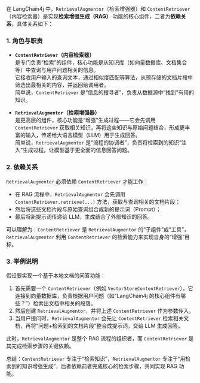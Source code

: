 在 LangChain4j 中，`RetrievalAugmentor`（检索增强器）和 `ContentRetriever`（内容检索器）是实现**检索增强生成（RAG）** 功能的核心组件，二者为**依赖关系**，具体关系如下：


### 1. 角色与职责
- **`ContentRetriever`（内容检索器）**  
  是专门负责“检索”的组件，核心功能是从知识库（如向量数据库、文档集合等）中查询与用户问题相关的信息。  
  它接收用户输入的查询文本，通过相似度匹配等算法，从预存储的文档片段中筛选出最相关的内容，并返回给调用者。  
  简单说，`ContentRetriever` 是“信息的搜寻者”，负责从数据源中“找到”有用的知识。

- **`RetrievalAugmentor`（检索增强器）**  
  是更高层的组件，核心功能是“增强”生成过程——它会先调用 `ContentRetriever` 获取相关知识，再将这些知识与原始问题结合，形成更丰富的输入，传递给大语言模型（LLM）用于生成回答。  
  简单说，`RetrievalAugmentor` 是“流程的协调者”，负责将检索到的知识“注入”生成过程，让模型基于更全面的信息回答问题。


### 2. 依赖关系
`RetrievalAugmentor` 必须依赖 `ContentRetriever` 才能工作：
- 在 RAG 流程中，`RetrievalAugmentor` 会先调用 `ContentRetriever.retrieve(...)` 方法，获取与查询相关的文档片段；
- 然后将这些文档片段与原始查询组合成新的提示词（Prompt）；
- 最后将新提示词传递给 LLM，生成结合了外部知识的回答。

可以理解为：`ContentRetriever` 是 `RetrievalAugmentor` 的“子组件”或“工具”，`RetrievalAugmentor` 利用 `ContentRetriever` 的检索能力来实现自身的“增强”目标。


### 3. 举例说明
假设要实现一个基于本地文档的问答功能：
1. 首先需要一个 `ContentRetriever`（例如 `VectorStoreContentRetriever`），它连接到向量数据库，负责根据用户问题（如“LangChain4j 的核心组件有哪些？”）检索出文档中相关的段落。
2. 然后创建 `RetrievalAugmentor`，并将上述 `ContentRetriever` 作为参数传入。
3. 当用户提问时，`RetrievalAugmentor` 会先让 `ContentRetriever` 检索相关文档，再将“问题+检索到的文档片段”整合成提示词，交给 LLM 生成回答。

此时，`RetrievalAugmentor` 是整个 RAG 流程的组织者，而 `ContentRetriever` 是其完成检索步骤的关键依赖。


总结：`ContentRetriever` 专注于“检索知识”，`RetrievalAugmentor` 专注于“用检索到的知识增强生成”，后者依赖前者完成核心的检索步骤，共同实现 RAG 功能。